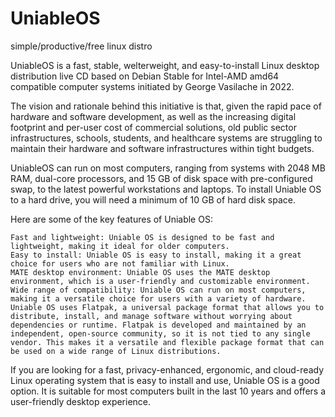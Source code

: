 # Uniable<b>OS</b>
simple/productive/free linux distro

UniableOS is a fast, stable, welterweight, and easy-to-install Linux desktop distribution live CD based on Debian Stable for Intel-AMD amd64 compatible computer systems initiated by George Vasilache in 2022.

The vision and rationale behind this initiative is that, given the rapid pace of hardware and software development, as well as the increasing digital footprint and per-user cost of commercial solutions, old public sector infrastructures, schools, students, and healthcare systems are struggling to maintain their hardware and software infrastructures within tight budgets.


UniableOS can run on most computers, ranging from systems with 2048 MB RAM, dual-core processors, and 15 GB of disk space with pre-configured swap, to the latest powerful workstations and laptops. To install Uniable OS to a hard drive, you will need a minimum of 10 GB of hard disk space.

Here are some of the key features of Uniable OS:

    Fast and lightweight: Uniable OS is designed to be fast and lightweight, making it ideal for older computers.
    Easy to install: Uniable OS is easy to install, making it a great choice for users who are not familiar with Linux.
    MATE desktop environment: Uniable OS uses the MATE desktop environment, which is a user-friendly and customizable environment.
    Wide range of compatibility: Uniable OS can run on most computers, making it a versatile choice for users with a variety of hardware.
    Uniable OS uses Flatpak, a universal package format that allows you to distribute, install, and manage software without worrying about dependencies or runtime. Flatpak is developed and maintained by an independent, open-source community, so it is not tied to any single vendor. This makes it a versatile and flexible package format that can be used on a wide range of Linux distributions.

If you are looking for a fast, privacy-enhanced, ergonomic, and cloud-ready Linux operating system that is easy to install and use, Uniable OS is a good option. It is suitable for most computers built in the last 10 years and offers a user-friendly desktop experience.
